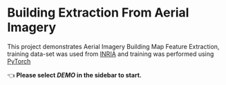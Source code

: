 # Building Extraction From Aerial Imagery

This project demonstrates Aerial Imagery Building Map Feature Extraction, training data-set was used from [INRIA](https://project.inria.fr/aerialimagelabeling/) 
and training was performed using [PyTorch](https://pytorch.org/)

👈 **Please select _DEMO_ in the sidebar to start.**

